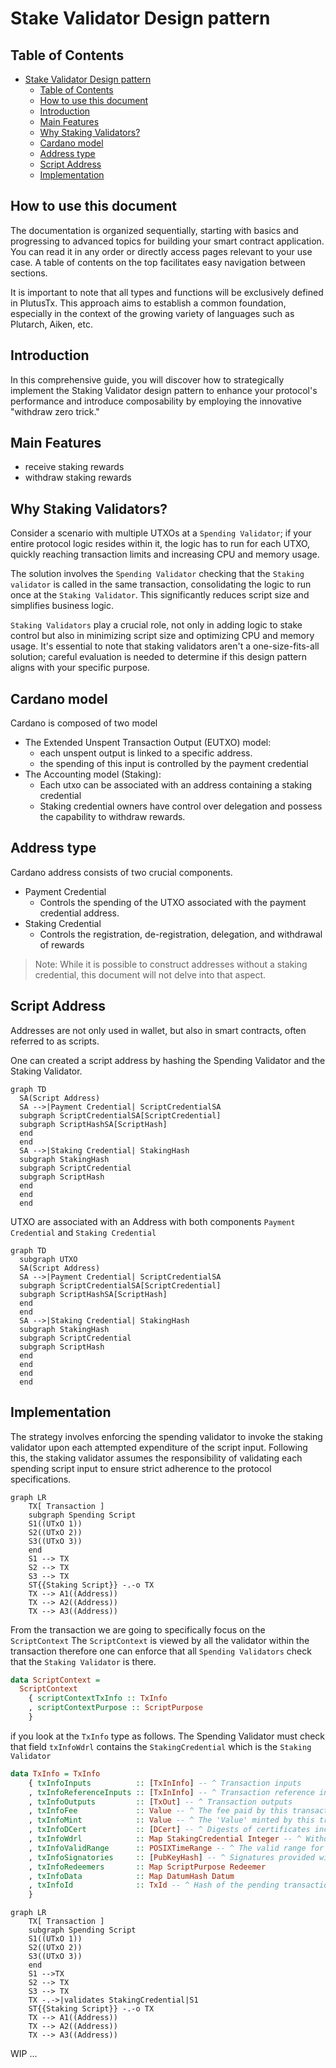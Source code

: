 # Stake Validator Design pattern

## Table of Contents

- [Stake Validator Design pattern](#stake-validator-design-pattern)
  - [Table of Contents](#table-of-contents)
  - [How to use this document](#how-to-use-this-document)
  - [Introduction](#introduction)
  - [Main Features](#main-features)
  - [Why Staking Validators?](#why-staking-validators)
  - [Cardano model](#cardano-model)
  - [Address type](#address-type)
  - [Script Address](#script-address)
  - [Implementation](#implementation)

## How to use this document
The documentation is organized sequentially, starting with basics and progressing to advanced topics for
building your smart contract application.
You can read it in any order or directly access pages relevant to your use case. 
A table of contents on the top facilitates easy navigation between sections.


It is important to note that all types and functions will be exclusively defined in PlutusTx.
This approach aims to establish a common foundation, especially in the context of the growing variety of languages such as Plutarch, Aiken, etc.

## Introduction
In this comprehensive guide, you will discover how to strategically implement the Staking Validator design pattern to enhance your protocol's performance and introduce composability by employing the innovative "withdraw zero trick." 



## Main Features
- receive staking rewards
- withdraw staking rewards


##  Why Staking Validators?

Consider a scenario with multiple UTXOs at a `Spending Validator`; if your entire protocol logic resides within it, the logic has to run for each UTXO, quickly reaching transaction limits and increasing CPU and memory usage.

The solution involves the `Spending Validator` checking that the `Staking validator` is called in the same transaction, consolidating the logic to run once at the `Staking Validator`. This significantly reduces script size and simplifies business logic.

`Staking Validators` play a crucial role, not only in adding logic to stake control but also in minimizing script size and optimizing CPU and memory usage. 
It's essential to note that staking validators aren't a one-size-fits-all solution; careful evaluation is needed to determine if this design pattern aligns with your specific purpose.

## Cardano model
Cardano is composed of two model
- The Extended Unspent Transaction Output (EUTXO) model:
    - each unspent output is linked to a specific address. 
    - the spending of this input is controlled by the payment credential
- The Accounting model (Staking):
    - Each utxo can be associated with an address containing a staking credential
    - Staking credential owners have control over delegation and possess the capability to withdraw rewards.

## Address type
Cardano address consists of two crucial components.
 - Payment Credential
    - Controls the spending of the UTXO associated with the payment credential address.
 - Staking Credential
    - Controls the registration, de-registration, delegation, and withdrawal of rewards 
> Note: While it is possible to construct addresses without a staking credential, this document will not delve into that aspect.

## Script Address
Addresses are not only used in wallet, but also in smart contracts, often referred to as scripts.

One can created a script address by hashing the Spending Validator and the Staking Validator. 

```mermaid
graph TD
  SA(Script Address)
  SA -->|Payment Credential| ScriptCredentialSA
  subgraph ScriptCredentialSA[ScriptCredential]
  subgraph ScriptHashSA[ScriptHash]
  end
  end
  SA -->|Staking Credential| StakingHash
  subgraph StakingHash
  subgraph ScriptCredential
  subgraph ScriptHash
  end
  end
  end
```

UTXO are associated with an Address with both components `Payment Credential` and `Staking Credential`

```mermaid
graph TD
  subgraph UTXO
  SA(Script Address)
  SA -->|Payment Credential| ScriptCredentialSA
  subgraph ScriptCredentialSA[ScriptCredential]
  subgraph ScriptHashSA[ScriptHash]
  end
  end
  SA -->|Staking Credential| StakingHash
  subgraph StakingHash
  subgraph ScriptCredential
  subgraph ScriptHash
  end
  end
  end
  end
```
## Implementation

The strategy involves enforcing the spending validator to invoke the staking validator upon each attempted expenditure of the script input.
Following this, the staking validator assumes the responsibility of validating each spending script input to ensure strict adherence to the protocol specifications.

```mermaid
graph LR
    TX[ Transaction ]
    subgraph Spending Script
    S1((UTxO 1))
    S2((UTxO 2))
    S3((UTxO 3))
    end
    S1 --> TX
    S2 --> TX
    S3 --> TX
    ST{{Staking Script}} -.-o TX
    TX --> A1((Address))
    TX --> A2((Address))
    TX --> A3((Address))
```

From the transaction we are going to specifically focus on the `ScriptContext`
The `ScriptContext` is viewed by all the validator within the transaction therefore one can enforce that all `Spending Validators` check that the `Staking Validator` is there.

```haskell
data ScriptContext = 
  ScriptContext 
    { scriptContextTxInfo :: TxInfo
    , scriptContextPurpose :: ScriptPurpose 
    }
```
if you look at the `TxInfo` type as follows. The Spending Validator must check that field `txInfoWdrl` contains the `StakingCredential` which is the `Staking Validator`
```haskell
data TxInfo = TxInfo
    { txInfoInputs          :: [TxInInfo] -- ^ Transaction inputs
    , txInfoReferenceInputs :: [TxInInfo] -- ^ Transaction reference inputs
    , txInfoOutputs         :: [TxOut] -- ^ Transaction outputs
    , txInfoFee             :: Value -- ^ The fee paid by this transaction.
    , txInfoMint            :: Value -- ^ The 'Value' minted by this transaction.
    , txInfoDCert           :: [DCert] -- ^ Digests of certificates included in this transaction
    , txInfoWdrl            :: Map StakingCredential Integer -- ^ Withdrawals
    , txInfoValidRange      :: POSIXTimeRange -- ^ The valid range for the transaction.
    , txInfoSignatories     :: [PubKeyHash] -- ^ Signatures provided with the transaction, attested that they all signed the tx
    , txInfoRedeemers       :: Map ScriptPurpose Redeemer
    , txInfoData            :: Map DatumHash Datum
    , txInfoId              :: TxId -- ^ Hash of the pending transaction (excluding witnesses)
    }
```


```mermaid
graph LR
    TX[ Transaction ]
    subgraph Spending Script
    S1((UTxO 1))
    S2((UTxO 2))
    S3((UTxO 3))
    end
    S1 -->TX
    S2 --> TX
    S3 --> TX
    TX -.->|validates StakingCredential|S1
    ST{{Staking Script}} -.-o TX
    TX --> A1((Address))
    TX --> A2((Address))
    TX --> A3((Address))
```


WIP ...